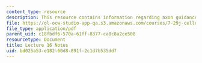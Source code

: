 ```yaml
---
content_type: resource
description: This resource contains information regarding axon guidance I.
file: https://ol-ocw-studio-app-qa.s3.amazonaws.com/courses/7-29j-cellular-neurobiology-spring-2012/bd025a53e18260d8891f2c1d7b535dd7_MIT7_29JS12_lecture16.pdf
file_type: application/pdf
parent_uid: c18fbdf6-570a-61ff-8377-ca8c8a2ce508
resourcetype: Document
title: Lecture 16 Notes
uid: bd025a53-e182-60d8-891f-2c1d7b535dd7
---
```

